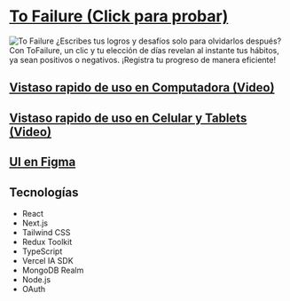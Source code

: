 # [To Failure (Click para probar)](https://tofailure.vercel.app)

![To Failure](https://res.cloudinary.com/dabwdkdys/image/upload/v1699986089/large_ni5yrn.png)
¿Escribes tus logros y desafíos solo para olvidarlos después? Con ToFailure, un clic y tu elección de días revelan al instante tus hábitos, ya sean positivos o negativos. ¡Registra tu progreso de manera eficiente!

## [Vistaso rapido de uso en Computadora (Video)](https://res.cloudinary.com/dabwdkdys/video/upload/v1703035944/XRecorder_Edited_19122023_202842_ng7yga.mp4)

## [Vistaso rapido de uso en Celular y Tablets (Video)](https://res.cloudinary.com/dabwdkdys/video/upload/v1702970884/XRecorder_Edited_19122023_021901_uysnkr.mp4)


## [UI en Figma](https://www.figma.com/file/03lkjAPRnNl5zlChSb2amq/ToFailure?type=design&t=N8pgZwpoSTB7MWwE-6)

## Tecnologías

- React
- Next.js
- Tailwind CSS
- Redux Toolkit
- TypeScript
- Vercel IA SDK
- MongoDB Realm
- Node.js
- OAuth


